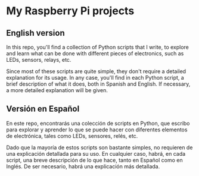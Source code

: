 # My Raspberry Pi projects

## English version

In this repo, you'll find a collection of Python scripts that I write, to explore and learn what can be done with different pieces of electronics, such as LEDs, sensors, relays, etc.

Since most of these scripts are quite simple, they don't require a detailed explanation for its usage. In any case, you'll find in each Python script, a brief description of what it does, both in Spanish and English. If necessary, a more detailed explanation will be given. 

## Versión en Español

En este repo, encontrarás una colección de scripts en Python, que escribo para explorar y aprender lo que se puede hacer con diferentes elementos de electrónica, tales como LEDs, sensores, relés, etc. 

Dado que la mayoría de estos scripts son bastante simples, no requieren de una explicación detallada para su uso. En cualquier caso, habrá, en cada script, una breve descripción de lo que hace, tanto en Español como en Inglés. De ser necesario, habrá una explicación más detallada.      
